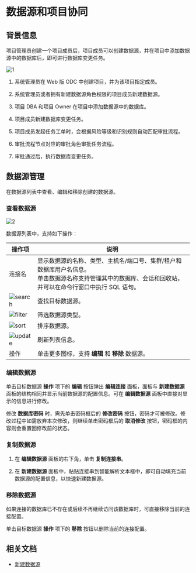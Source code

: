# 数据源和项目协同

## 背景信息

项目管理员创建一个项目成员后，项目成员可以创建数据源，并在项目中添加数据源中的数据库后，即可进行数据库变更任务。

![1](https://obbusiness-private.oss-cn-shanghai.aliyuncs.com/doc/img/odc/422/400.connection-management/200.personal-connection-and-project-collaboration/1.png)

1. 系统管理员在 Web 版 ODC 中创建项目，并为该项目指定成员。

2. 系统管理员或者拥有新建数据源角色权限的项目成员新建数据源。

3. 项目 DBA 和项目 Owner 在项目中添加数据源中的数据库。

4. 项目成员新建数据库变更任务。

5. 项目成员发起任务工单时，会根据风险等级和识别规则自动匹配审批流程。

6. 审批流程节点对应的审批角色审批任务流程。

7. 审批通过后，执行数据库变更任务。

## 数据源管理

在数据源列表中查看、编辑和移除创建的数据源。

### 查看数据源

![2](https://obbusiness-private.oss-cn-shanghai.aliyuncs.com/doc/img/odc/420/connection-management/2.png)

数据源列表中，支持如下操作：

| 操作项  |   说明  |
|--------|-------|
| 连接名  | 显示数据源的名称、类型、主机名/端口号、集群/租户和数据库用户名信息。<br>单击数据源名称支持管理其中的数据库、会话和回收站，并可以在命令行窗口中执行 SQL 语句。  |
| ![search](https://obbusiness-private.oss-cn-shanghai.aliyuncs.com/doc/img/odc/icon/search.jpg)   | 查找目标数据源。  |
| ![filter](https://obbusiness-private.oss-cn-shanghai.aliyuncs.com/doc/img/odc/icon/filter.jpg)   | 筛选数据源类型。 |
|![sort](https://obbusiness-private.oss-cn-shanghai.aliyuncs.com/doc/img/odc/icon/sort.png)|排序数据源。|
|![update](https://obbusiness-private.oss-cn-shanghai.aliyuncs.com/doc/img/odc/icon/refresh.jpg)|刷新列表信息。|
| 操作   | 单击更多图标，支持 **编辑** 和 **移除** 数据源。|

### 编辑数据源

单击目标数据源 **操作** 项下的 **编辑** 按钮弹出 **编辑连接** 面板，面板与 **新建数据源** 面板的结构相同并显示当前数据源的配置信息。可在 **编辑数据源** 面板中直接对显示的信息进行修改。

修改 **数据库密码** 时，需先单击密码框后的 **修改密码** 按钮，密码才可被修改。修改过程中如需放弃本次修改，则继续单击密码框后的 **取消修改** 按钮，密码框的内容则会重置回修改前的状态。

### 复制数据源

1. 在 **编辑数据源** 面板的右下角，单击 **复制连接串**。

2. 在 **新建数据源** 面板中，粘贴连接串到智能解析文本框中，即可自动填充当前数据源的配置信息，以快速新建数据源。

### 移除数据源

如果连接的数据库已不存在或后续不再继续访问该数据库时，可直接移除当前的连接配置。

单击目标数据源 **操作** 项下的 **移除** 按钮以删除当前的连接配置。

## 相关文档

- [新建数据源](../400.connection-management/100.create-a-personal-connection.md)

